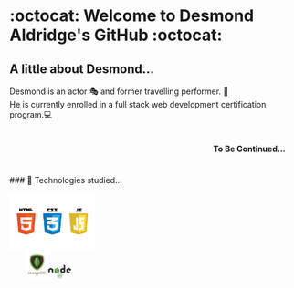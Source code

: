 # :octocat: Welcome to Desmond Aldridge's GitHub :octocat: 

## A little about Desmond...

Desmond is an actor 🎭 and former travelling performer. 🎪 <br>
He is currently enrolled in a full stack web development certification program.💻 
<br>
#### &nbsp;<marquee><b>To Be Continued...<b></marquee>
<br>
### 🌱 Technologies studied...

<img src="./logos.jpeg" width="150px"><br>&nbsp;&nbsp;&nbsp;&nbsp;&nbsp;&nbsp;&nbsp;<img src="./mongodb-logo.png" width="40px"><img src="./node-js-logo.png" width="40px">







